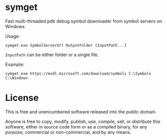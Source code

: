 symget
======

Fast multi-threaded pdb debug symbol downloader from symbol servers on Windows.

Usage:
```
symget.exe SymbolServerUrl OutputFolder [InputPath...]
```
`InputPath` can be either folder or a single file.

Example:
```
symget.exe https://msdl.microsoft.com/download/symbols C:\Symbols C:\Windows
```

License
=======

This is free and unencumbered software released into the public domain.

Anyone is free to copy, modify, publish, use, compile, sell, or distribute
this software, either in source code form or as a compiled binary, for any
purpose, commercial or non-commercial, and by any means.
